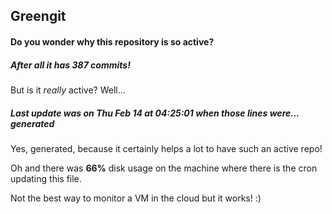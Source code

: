 ## Greengit

#### Do you wonder why this repository is so active?

##### After all it has 387 commits!

But is it *really* active? Well...

##### Last update was on Thu Feb 14 at 04:25:01 when those lines were... generated

Yes, generated, because it certainly helps a lot to have such an active repo!

Oh and there was **66%** disk usage on the machine
where there is the cron updating this file.

Not the best way to monitor a VM in the cloud but it works! :)
